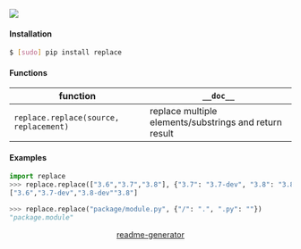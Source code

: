 <!--
https://pypi.org/project/readme-generator/
-->

[![](https://img.shields.io/pypi/pyversions/replace.svg?longCache=True)](https://pypi.org/project/replace/)

#### Installation
```bash
$ [sudo] pip install replace
```

#### Functions
function|`__doc__`
-|-
`replace.replace(source, replacement)` |replace multiple elements/substrings and return result

#### Examples
```python
import replace
>>> replace.replace(["3.6","3.7","3.8"], {"3.7": "3.7-dev", "3.8": "3.8-dev"})
["3.6","3.7-dev","3.8-dev""3.8"]
```

```python
>>> replace.replace("package/module.py", {"/": ".", ".py": ""})
"package.module"
```

<p align="center">
    <a href="https://pypi.org/project/readme-generator/">readme-generator</a>
</p>